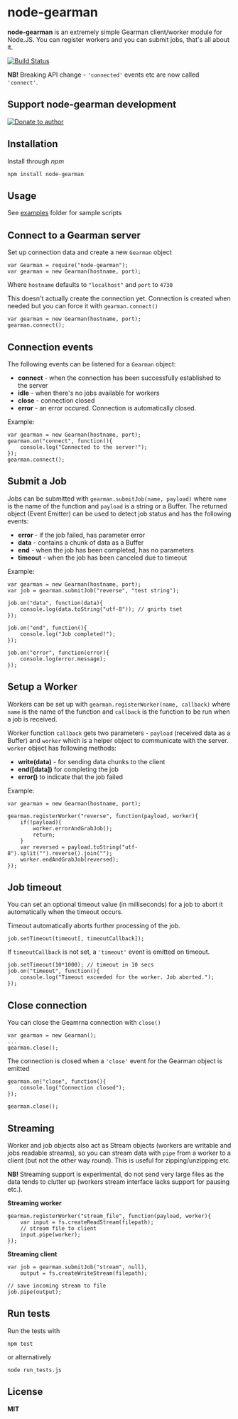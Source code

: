 # node-gearman

**node-gearman** is an extremely simple Gearman client/worker module for Node.JS. You can register workers and you can submit jobs, that's all about it.

[![Build Status](https://secure.travis-ci.org/andris9/node-gearman.png)](http://travis-ci.org/andris9/node-gearman)

**NB!** Breaking API change - `'connected'` events etc are now called `'connect'`.

## Support node-gearman development

[![Donate to author](https://www.paypalobjects.com/en_US/i/btn/btn_donate_SM.gif)](https://www.paypal.com/cgi-bin/webscr?cmd=_s-xclick&hosted_button_id=DB26KWR2BQX5W)

## Installation

Install through *npm*

    npm install node-gearman

## Usage

See [examples](https://github.com/andris9/node-gearman/tree/master/examples) folder for sample scripts

## Connect to a Gearman server

Set up connection data and create a new `Gearman` object

    var Gearman = require("node-gearman");
    var gearman = new Gearman(hostname, port);

Where `hostname` defaults to `"localhost"` and `port` to `4730`

This doesn't actually create the connection yet. Connection is created when needed but you can force it with `gearman.connect()`

    var gearman = new Gearman(hostname, port);
    gearman.connect();

## Connection events

The following events can be listened for a `Gearman` object:

  * **connect** - when the connection has been successfully established to the server
  * **idle** - when there's no jobs available for workers
  * **close** - connection closed
  * **error** - an error occured. Connection is automatically closed.

Example:

    var gearman = new Gearman(hostname, port);
    gearman.on("connect", function(){
        console.log("Connected to the server!");
    });
    gearman.connect();

## Submit a Job

Jobs can be submitted with `gearman.submitJob(name, payload)` where `name` is the name of the function and `payload` is a string or a Buffer. The returned object (Event Emitter) can be used to detect job status and has the following events:

  * **error** - if the job failed, has parameter error
  * **data** - contains a chunk of data as a Buffer
  * **end** - when the job has been completed, has no parameters
  * **timeout** - when the job has been canceled due to timeout

Example:

    var gearman = new Gearman(hostname, port);
    var job = gearman.submitJob("reverse", "test string");

    job.on("data", function(data){
        console.log(data.toString("utf-8")); // gnirts tset
    });

    job.on("end", function(){
        console.log("Job completed!");
    });

    job.on("error", function(error){
        console.log(error.message);
    });

## Setup a Worker

Workers can be set up with `gearman.registerWorker(name, callback)` where `name` is the name of the function and `callback` is the function to be run when a job is received.

Worker function `callback` gets two parameters - `payload` (received data as a Buffer) and `worker` which is a helper object to communicate with the server. `worker` object has following methods:

  * **write(data)** - for sending data chunks to the client
  * **end([data])** for completing the job
  * **error()** to indicate that the job failed

Example:

    var gearman = new Gearman(hostname, port);

    gearman.registerWorker("reverse", function(payload, worker){
        if(!payload){
            worker.errorAndGrabJob();
            return;
        }
        var reversed = payload.toString("utf-8").split("").reverse().join("");
        worker.endAndGrabJob(reversed);
    });

## Job timeout

You can set an optional timeout value (in milliseconds) for a job to abort it automatically when the timeout occurs.

Timeout automatically aborts further processing of the job.

    job.setTimeout(timeout[, timeoutCallback]);

If `timeoutCallback` is not set, a `'timeout'` event is emitted on timeout.

    job.setTimeout(10*1000); // timeout in 10 secs
    job.on("timeout", function(){
        console.log("Timeout exceeded for the worker. Job aborted.");
    }); 

## Close connection

You can close the Geamrna connection with `close()`

    var gearman = new Gearman();
    ...
    gearman.close();

The connection is closed when a `'close'` event for the Gearman object is emitted

    gearman.on("close", function(){
        console.log("Connection closed");
    });
    
    gearman.close();

## Streaming

Worker and job objects also act as Stream objects (workers are writable and jobs readable streams), so you can stream data with `pipe` from a worker to a client (but not the other way round). This is useful for zipping/unzipping etc.

**NB!** Streaming support is experimental, do not send very large files as the data tends to clutter up (workers stream interface lacks support for pausing etc.).

**Streaming worker**

    gearman.registerWorker("stream_file", function(payload, worker){
        var input = fs.createReadStream(filepath);
        // stream file to client
        input.pipe(worker);
    });

**Streaming client**

    var job = gearman.submitJob("stream", null),
        output = fs.createWriteStream(filepath); 
    
    // save incoming stream to file
    job.pipe(output);

## Run tests

Run the tests with

    npm test
    
or alternatively

    node run_tests.js
## License

**MIT**
